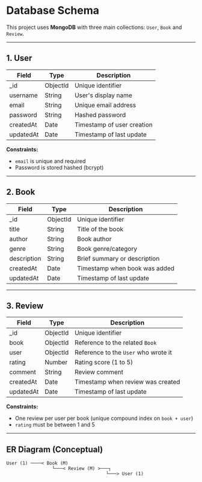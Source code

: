 # Database Schema

This project uses **MongoDB** with three main collections: `User`, `Book` and `Review`.

---

## 1. User

| Field     | Type     | Description                |
| --------- | -------- | -------------------------- |
| \_id      | ObjectId | Unique identifier          |
| username  | String   | User's display name        |
| email     | String   | Unique email address       |
| password  | String   | Hashed password            |
| createdAt | Date     | Timestamp of user creation |
| updatedAt | Date     | Timestamp of last update   |

**Constraints:**

- `email` is unique and required
- Password is stored hashed (bcrypt)

---

## 2. Book

| Field       | Type     | Description                   |
| ----------- | -------- | ----------------------------- |
| \_id        | ObjectId | Unique identifier             |
| title       | String   | Title of the book             |
| author      | String   | Book author                   |
| genre       | String   | Book genre/category           |
| description | String   | Brief summary or description  |
| createdAt   | Date     | Timestamp when book was added |
| updatedAt   | Date     | Timestamp of last update      |

---

## 3. Review

| Field     | Type     | Description                          |
| --------- | -------- | ------------------------------------ |
| \_id      | ObjectId | Unique identifier                    |
| book      | ObjectId | Reference to the related `Book`      |
| user      | ObjectId | Reference to the `User` who wrote it |
| rating    | Number   | Rating score (1 to 5)                |
| comment   | String   | Review comment                       |
| createdAt | Date     | Timestamp when review was created    |
| updatedAt | Date     | Timestamp of last update             |

**Constraints:**

- One review per user per book (unique compound index on `book + user`)
- `rating` must be between 1 and 5

---

## ER Diagram (Conceptual)

```text
User (1) ────< Book (M)
                 └───< Review (M) >───┐
                                     └───> User (1)
```
